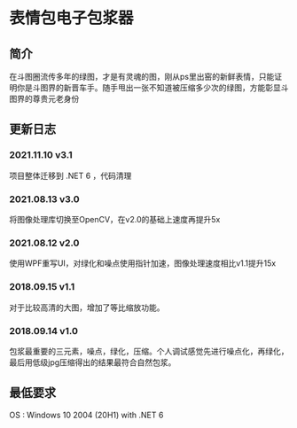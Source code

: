 # 表情包电子包浆器
## 简介
在斗图圈流传多年的绿图，才是有灵魂的图，刚从ps里出窑的新鲜表情，只能证明你是斗图界的新晋车手。随手甩出一张不知道被压缩多少次的绿图，方能彰显斗图界的尊贵元老身份

## 更新日志
### 2021.11.10 v3.1
项目整体迁移到 .NET 6 ，代码清理

### 2021.08.13 v3.0
将图像处理库切换至OpenCV，在v2.0的基础上速度再提升5x

### 2021.08.12 v2.0
使用WPF重写UI，对绿化和噪点使用指针加速，图像处理速度相比v1.1提升15x

### 2018.09.15 v1.1
对于比较高清的大图，增加了等比缩放功能。

### 2018.09.14 v1.0
包浆最重要的三元素，噪点，绿化，压缩。个人调试感觉先进行噪点化，再绿化，最后用低级jpg压缩得出的结果最符合自然包浆。


## 最低要求
OS : Windows 10 2004 (20H1) with .NET 6